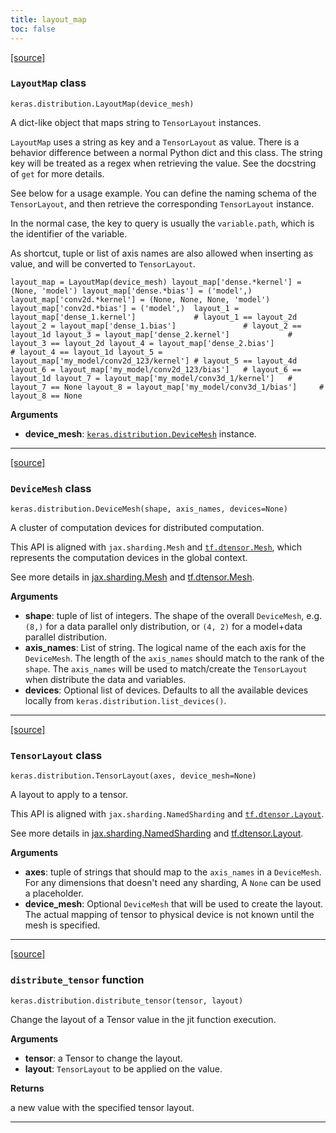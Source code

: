 ```yaml
---
title: layout_map
toc: false
---
```


[\[source\]](https://github.com/keras-team/keras/tree/v3.6.0/keras/src/distribution/distribution_lib.py#L683)

### `LayoutMap` class

`keras.distribution.LayoutMap(device_mesh)`

A dict-like object that maps string to `TensorLayout` instances.

`LayoutMap` uses a string as key and a `TensorLayout` as value. There is a behavior difference between a normal Python dict and this class. The string key will be treated as a regex when retrieving the value. See the docstring of `get` for more details.

See below for a usage example. You can define the naming schema of the `TensorLayout`, and then retrieve the corresponding `TensorLayout` instance.

In the normal case, the key to query is usually the `variable.path`, which is the identifier of the variable.

As shortcut, tuple or list of axis names are also allowed when inserting as value, and will be converted to `TensorLayout`.

`layout_map = LayoutMap(device_mesh) layout_map['dense.*kernel'] = (None, 'model') layout_map['dense.*bias'] = ('model',) layout_map['conv2d.*kernel'] = (None, None, None, 'model') layout_map['conv2d.*bias'] = ('model',)  layout_1 = layout_map['dense_1.kernel']             # layout_1 == layout_2d layout_2 = layout_map['dense_1.bias']               # layout_2 == layout_1d layout_3 = layout_map['dense_2.kernel']             # layout_3 == layout_2d layout_4 = layout_map['dense_2.bias']               # layout_4 == layout_1d layout_5 = layout_map['my_model/conv2d_123/kernel'] # layout_5 == layout_4d layout_6 = layout_map['my_model/conv2d_123/bias']   # layout_6 == layout_1d layout_7 = layout_map['my_model/conv3d_1/kernel']   # layout_7 == None layout_8 = layout_map['my_model/conv3d_1/bias']     # layout_8 == None`

**Arguments**

- **device_mesh**: [`keras.distribution.DeviceMesh`](/api/distribution/layout_map#devicemesh-class) instance.

---

[\[source\]](https://github.com/keras-team/keras/tree/v3.6.0/keras/src/distribution/distribution_lib.py#L134)

### `DeviceMesh` class

`keras.distribution.DeviceMesh(shape, axis_names, devices=None)`

A cluster of computation devices for distributed computation.

This API is aligned with `jax.sharding.Mesh` and [`tf.dtensor.Mesh`](https://www.tensorflow.org/api_docs/python/tf/dtensor/Mesh), which represents the computation devices in the global context.

See more details in [jax.sharding.Mesh](https://jax.readthedocs.io/en/latest/jax.sharding.html#jax.sharding.Mesh) and [tf.dtensor.Mesh](https://www.tensorflow.org/api_docs/python/tf/experimental/dtensor/Mesh).

**Arguments**

- **shape**: tuple of list of integers. The shape of the overall `DeviceMesh`, e.g. `(8,)` for a data parallel only distribution, or `(4, 2)` for a model+data parallel distribution.
- **axis_names**: List of string. The logical name of the each axis for the `DeviceMesh`. The length of the `axis_names` should match to the rank of the `shape`. The `axis_names` will be used to match/create the `TensorLayout` when distribute the data and variables.
- **devices**: Optional list of devices. Defaults to all the available devices locally from `keras.distribution.list_devices()`.

---

[\[source\]](https://github.com/keras-team/keras/tree/v3.6.0/keras/src/distribution/distribution_lib.py#L212)

### `TensorLayout` class

`keras.distribution.TensorLayout(axes, device_mesh=None)`

A layout to apply to a tensor.

This API is aligned with `jax.sharding.NamedSharding` and [`tf.dtensor.Layout`](https://www.tensorflow.org/api_docs/python/tf/dtensor/Layout).

See more details in [jax.sharding.NamedSharding](https://jax.readthedocs.io/en/latest/jax.sharding.html#jax.sharding.NamedSharding) and [tf.dtensor.Layout](https://www.tensorflow.org/api_docs/python/tf/experimental/dtensor/Layout).

**Arguments**

- **axes**: tuple of strings that should map to the `axis_names` in a `DeviceMesh`. For any dimensions that doesn't need any sharding, A `None` can be used a placeholder.
- **device_mesh**: Optional `DeviceMesh` that will be used to create the layout. The actual mapping of tensor to physical device is not known until the mesh is specified.

---

[\[source\]](https://github.com/keras-team/keras/tree/v3.6.0/keras/src/distribution/distribution_lib.py#L805)

### `distribute_tensor` function

`keras.distribution.distribute_tensor(tensor, layout)`

Change the layout of a Tensor value in the jit function execution.

**Arguments**

- **tensor**: a Tensor to change the layout.
- **layout**: `TensorLayout` to be applied on the value.

**Returns**

a new value with the specified tensor layout.

---

